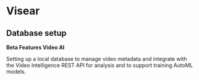 # Visear



## Database setup

**Beta Features Video AI**

Setting up a local database to manage video metadata and integrate with the Video Intelligence REST API for analysis and to support training AutoML models.
